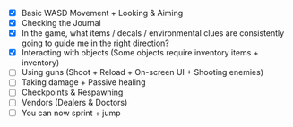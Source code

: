 - [x] Basic WASD Movement + Looking & Aiming
- [x] Checking the Journal
- [x] In the game, what items / decals / environmental clues are consistently going to guide me in the right direction?
- [x] Interacting with objects (Some objects require inventory items + inventory)
- [ ] Using guns (Shoot + Reload + On-screen UI + Shooting enemies)
- [ ] Taking damage + Passive healing
- [ ] Checkpoints & Respawning
- [ ] Vendors (Dealers & Doctors)
- [ ] You can now sprint + jump
